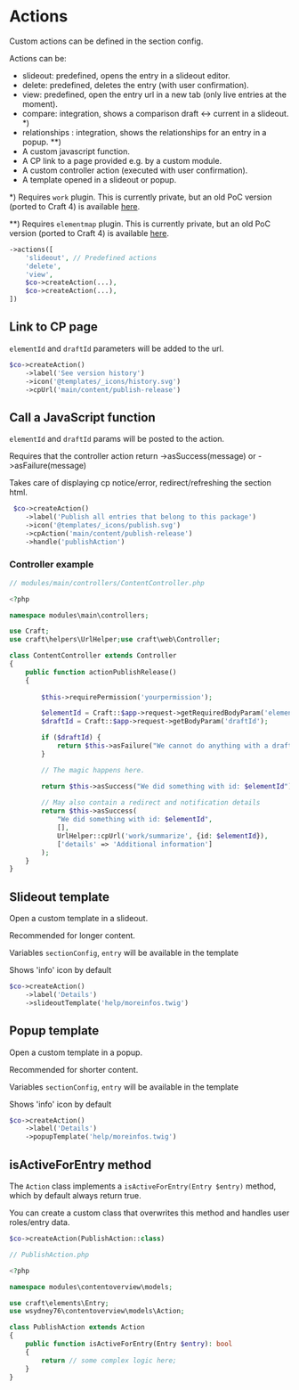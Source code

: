 # Actions

Custom actions can be defined in the section config.

Actions can be:

* slideout: predefined, opens the entry in a slideout editor.
* delete: predefined, deletes the entry (with user confirmation).
* view: predefined, open the entry url in a new tab (only live entries at the moment).
* compare: integration, shows a comparison draft <-> current in a slideout. *)
* relationships : integration, shows the relationships for an entry in a popup. **)
* A custom javascript function.
* A CP link to a page provided e.g. by a custom module.
* A custom controller action (executed with user confirmation).
* A template opened in a slideout or popup.

*) Requires `work` plugin. This is currently private, but an old PoC version (ported to Craft 4)
is available [here](https://github.com/wsydney76/work).

**) Requires `elementmap` plugin. This is currently private, but an old PoC version (ported to Craft 4)
is available [here](https://github.com/wsydney76/craft-elementmap).


```php
->actions([
    'slideout', // Predefined actions
    'delete',
    'view',
    $co->createAction(...),
    $co->createAction(...),
])
```

## Link to CP page

`elementId` and `draftId` parameters will be added to the url.

```php
$co->createAction()
    ->label('See version history')
    ->icon('@templates/_icons/history.svg')
    ->cpUrl('main/content/publish-release')
```

## Call a JavaScript function

`elementId` and `draftId` params will be posted to the action.
    
Requires that the controller action return ->asSuccess(message) or ->asFailure(message)
    
Takes care of displaying cp notice/error, redirect/refreshing the section html.

```php
 $co->createAction()
    ->label('Publish all entries that belong to this package')
    ->icon('@templates/_icons/publish.svg')
    ->cpAction('main/content/publish-release')
    ->handle('publishAction')
```

### Controller example

```php
// modules/main/controllers/ContentController.php

<?php

namespace modules\main\controllers;

use Craft;
use craft\helpers\UrlHelper;use craft\web\Controller;

class ContentController extends Controller
{
    public function actionPublishRelease()
    {
    
        $this->requirePermission('yourpermission');

        $elementId = Craft::$app->request->getRequiredBodyParam('elementId');
        $draftId = Craft::$app->request->getBodyParam('draftId');

        if ($draftId) {
            return $this->asFailure("We cannot do anything with a draft.");
        }

        // The magic happens here.

        return $this->asSuccess("We did something with id: $elementId");
        
        // May also contain a redirect and notification details
        return $this->asSuccess(
            "We did something with id: $elementId",
            [],
            UrlHelper::cpUrl('work/summarize', {id: $elementId}),
            ['details' => 'Additional information']
        );
    }
}
```

## Slideout template

Open a custom template in a slideout.

Recommended for longer content.

Variables `sectionConfig`, `entry` will be available in the template

Shows 'info' icon by default

```php
$co->createAction()
    ->label('Details')        
    ->slideoutTemplate('help/moreinfos.twig')
```

## Popup template

Open a custom template in a popup.

Recommended for shorter content.

Variables `sectionConfig`, `entry` will be available in the template

Shows 'info' icon by default

```php
$co->createAction()
    ->label('Details')        
    ->popupTemplate('help/moreinfos.twig')
```

## isActiveForEntry method

The `Action` class implements a `isActiveForEntry(Entry $entry)` method, which by
default always return true.

You can create a custom class that overwrites this method and handles user roles/entry data.

```php
$co->createAction(PublishAction::class)

// PublishAction.php

<?php

namespace modules\contentoverview\models;

use craft\elements\Entry;
use wsydney76\contentoverview\models\Action;

class PublishAction extends Action
{
    public function isActiveForEntry(Entry $entry): bool
    {
        return // some complex logic here;
    }
}

```